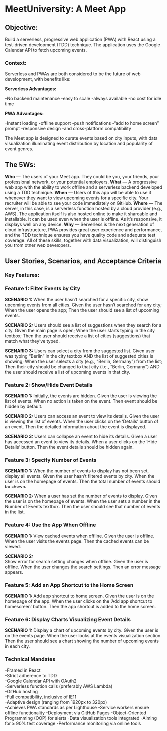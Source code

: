# MeetUniversity: A Meet App

## Objective:

Build a serverless, progressive web application (PWA) with React using a test-driven development (TDD) technique. The application uses the Google Calendar API to fetch upcoming events.

### Context:

Serverless and PWAs are both considered to be the future of web development, with benefits like:

**Serverless Advantages:**

-No backend maintenance
-easy to scale
-always available
-no cost for idle time

**PWA Advantages:**

-Instant loading
-offline support
-push notifications
-“add to home screen” prompt
-responsive design
-and cross-platform compatibility

The Meet app is designed to curate events based on city inputs, with data visualization illuminating event distribution by location and popularity of event genres.

## The 5Ws:

**Who** — The users of your Meet app. They could be you, your friends, your professional network, or your potential employers.
**What** — A progressive web app with the ability to work offline and a serverless backend developed using a TDD technique.
**When** — Users of this app will be able to use it whenever they want to view upcoming events for a specific city. Your recruiter will be able to see your code immediately on GitHub.
**Where** — The server, in this case, is a serverless function hosted by a cloud provider (e.g., AWS). The application itself is also hosted online to make it shareable and installable. It can be used even when the user is offline. As it’s responsive, it displays well on any device.
**Why** — Serverless is the next generation of cloud infrastructure, PWA provides great user experience and performance, and the TDD technique ensures you have quality code and adequate test coverage. All of these skills, together with data visualization, will distinguish you from other web developers.

## User Stories, Scenarios, and Acceptance Criteria

### Key Features:

### Feature 1: Filter Events by City

**SCENARIO 1:**
When the user hasn’t searched for a specific city, show upcoming events from all cities. Given the user hasn’t searched for any city; When the user opens the app; Then the user should see a list of upcoming events.

**SCENARIO 2:**
Users should see a list of suggestions when they search for a city. Given the main page is open; When the user starts typing in the city textbox; Then the user should receive a list of cities (suggestions) that match what they’ve typed.

**SCENARIO 3:**
Users can select a city from the suggested list. Given user was typing “Berlin” in the city textbox AND the list of suggested cities is showing; When the user selects a city (e.g., “Berlin, Germany”) from the list; Then their city should be changed to that city (i.e., “Berlin, Germany”) AND the user should receive a list of upcoming events in that city.

### Feature 2: Show/Hide Event Details

**SCENARIO 1:**
Initially, the events are hidden. Given the user is viewing the list of events. When no action is taken on the event. Then event should be hidden by default.

**SCENARIO 2:**
Users can access an event to view its details. Given the user is viewing the list of events. When the user clicks on the ‘Details’ button of an event. Then the detailed information about the event is displayed.

**SCENARIO 3:**
Users can collapse an event to hide its details. Given a user has accessed an event to view its details. When a user clicks on the ‘Hide Details’ button. Then the event details should be hidden again.

### Feature 3: Specify Number of Events

**SCENARIO 1:**
When the number of events to display has not been set, display all events. Given the user hasn’t filtered events by city. When the user is on the homepage of events. Then the total number of events should be shown.

**SCENARIO 2:**
When a user has set the number of events to display. Given the user is on the homepage of events. When the user sets a number in the Number of Events textbox. Then the user should see that number of events in the list.

### Feature 4: Use the App When Offline

**SCENARIO 1:**
View cached events when offline. Given the user is offline. When the user visits the events page. Then the cached events can be viewed.

**SCENARIO 2:**  
Show error for search setting changes when offline. Given the user is offline. When the user changes the search settings. Then an error message appears.

### Feature 5: Add an App Shortcut to the Home Screen

**SCENARIO 1:**
Add app shortcut to home screen. Given the user is on the homepage of the app. When the user clicks on the ‘Add app shortcut to homescreen’ button. Then the app shortcut is added to the home screen.

### Feature 6: Display Charts Visualizing Event Details

**SCENARIO 1:**
Display a chart of upcoming events by city. Given the user is on the events page. When the user looks at the events visualization section. Then the user should see a chart showing the number of upcoming events in each city.

### Technical Mandates

-Framed in React  
-Strict adherence to TDD  
-Google Calendar API with OAuth2  
-Serverless function calls (preferably AWS Lambda)  
-GitHub hosting  
-Full compatibility, inclusive of IE11  
-Adaptive design (ranging from 1920px to 320px)  
-Achieves PWA standards as per Lighthouse
-Service workers ensure offline functionality
-Deployment via GitHub Pages
-Object-Oriented Programming (OOP) for alerts
-Data visualization tools integrated
-Aiming for ≥ 90% test coverage
-Performance monitoring via online tools
